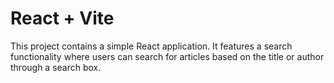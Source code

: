 # React + Vite

This project contains a simple React application. It features a search functionality where users can search for articles based on the title or author through a search box.
